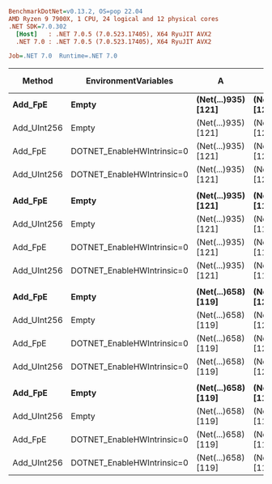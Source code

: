 ``` ini

BenchmarkDotNet=v0.13.2, OS=pop 22.04
AMD Ryzen 9 7900X, 1 CPU, 24 logical and 12 physical cores
.NET SDK=7.0.302
  [Host]   : .NET 7.0.5 (7.0.523.17405), X64 RyuJIT AVX2
  .NET 7.0 : .NET 7.0.5 (7.0.523.17405), X64 RyuJIT AVX2

Job=.NET 7.0  Runtime=.NET 7.0

```

| Method      | EnvironmentVariables       | A                       | B                       |         Mean |         Error |        StdDev |    Ratio |  RatioSD | Allocated | Alloc Ratio |
|-------------|----------------------------|-------------------------|-------------------------|-------------:|--------------:|--------------:|---------:|---------:|----------:|------------:|
| **Add_FpE** | **Empty**                  | **(Net(...)935) [121]** | **(Net(...)935) [121]** | **5.484 ns** | **0.0348 ns** | **0.0309 ns** | **1.00** | **0.00** |     **-** |      **NA** |
| Add_UInt256 | Empty                      | (Net(...)935) [121]     | (Net(...)935) [121]     |    56.569 ns |     0.2496 ns |     0.2212 ns |    10.32 |     0.06 |         - |          NA |
| Add_FpE     | DOTNET_EnableHWIntrinsic=0 | (Net(...)935) [121]     | (Net(...)935) [121]     |     8.813 ns |     0.0531 ns |     0.0497 ns |     1.61 |     0.01 |         - |          NA |
| Add_UInt256 | DOTNET_EnableHWIntrinsic=0 | (Net(...)935) [121]     | (Net(...)935) [121]     |    75.437 ns |     0.7964 ns |     0.7450 ns |    13.77 |     0.14 |         - |          NA |
|             |                            |                         |                         |              |               |               |          |          |           |             |
| **Add_FpE** | **Empty**                  | **(Net(...)935) [121]** | **(Net(...)658) [119]** | **5.464 ns** | **0.0346 ns** | **0.0307 ns** | **1.00** | **0.00** |     **-** |      **NA** |
| Add_UInt256 | Empty                      | (Net(...)935) [121]     | (Net(...)658) [119]     |    56.174 ns |     0.3372 ns |     0.3154 ns |    10.28 |     0.07 |         - |          NA |
| Add_FpE     | DOTNET_EnableHWIntrinsic=0 | (Net(...)935) [121]     | (Net(...)658) [119]     |     8.920 ns |     0.0535 ns |     0.0500 ns |     1.63 |     0.01 |         - |          NA |
| Add_UInt256 | DOTNET_EnableHWIntrinsic=0 | (Net(...)935) [121]     | (Net(...)658) [119]     |    76.863 ns |     0.2359 ns |     0.2091 ns |    14.07 |     0.08 |         - |          NA |
|             |                            |                         |                         |              |               |               |          |          |           |             |
| **Add_FpE** | **Empty**                  | **(Net(...)658) [119]** | **(Net(...)935) [121]** | **5.348 ns** | **0.0413 ns** | **0.0366 ns** | **1.00** | **0.00** |     **-** |      **NA** |
| Add_UInt256 | Empty                      | (Net(...)658) [119]     | (Net(...)935) [121]     |    56.101 ns |     0.4494 ns |     0.4203 ns |    10.49 |     0.13 |         - |          NA |
| Add_FpE     | DOTNET_EnableHWIntrinsic=0 | (Net(...)658) [119]     | (Net(...)935) [121]     |     8.858 ns |     0.0380 ns |     0.0356 ns |     1.66 |     0.01 |         - |          NA |
| Add_UInt256 | DOTNET_EnableHWIntrinsic=0 | (Net(...)658) [119]     | (Net(...)935) [121]     |    75.097 ns |     0.1854 ns |     0.1644 ns |    14.04 |     0.10 |         - |          NA |
|             |                            |                         |                         |              |               |               |          |          |           |             |
| **Add_FpE** | **Empty**                  | **(Net(...)658) [119]** | **(Net(...)658) [119]** | **5.062 ns** | **0.0777 ns** | **0.0727 ns** | **1.00** | **0.00** |     **-** |      **NA** |
| Add_UInt256 | Empty                      | (Net(...)658) [119]     | (Net(...)658) [119]     |    23.274 ns |     0.0815 ns |     0.0763 ns |     4.60 |     0.08 |         - |          NA |
| Add_FpE     | DOTNET_EnableHWIntrinsic=0 | (Net(...)658) [119]     | (Net(...)658) [119]     |     8.804 ns |     0.0657 ns |     0.0582 ns |     1.74 |     0.03 |         - |          NA |
| Add_UInt256 | DOTNET_EnableHWIntrinsic=0 | (Net(...)658) [119]     | (Net(...)658) [119]     |     9.067 ns |     0.0289 ns |     0.0271 ns |     1.79 |     0.03 |         - |          NA |
